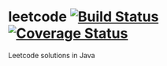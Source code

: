 # leetcode [![Build Status](https://travis-ci.org/tommybonny/leetcode.svg?branch=master)](https://travis-ci.org/tommybonny/leetcode)[![Coverage Status](https://coveralls.io/repos/github/tommybonny/leetcode/badge.svg?branch=master)](https://coveralls.io/github/tommybonny/leetcode?branch=master)
Leetcode solutions in Java
